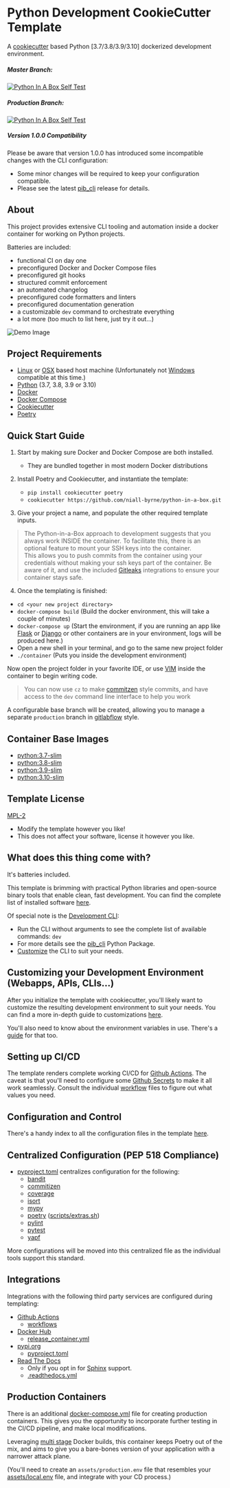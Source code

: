 # Python Development CookieCutter Template

A [cookiecutter](https://cookiecutter.readthedocs.io/) based Python [3.7/3.8/3.9/3.10] dockerized development environment.

##### Master Branch:
[![Python In A Box Self Test](https://github.com/niall-byrne/python-in-a-box/workflows/Python%20In%20A%20Box%20Self%20Test/badge.svg?branch=master)](https://github.com/niall-byrne/python-in-a-box/actions)

##### Production Branch:
[![Python In A Box Self Test](https://github.com/niall-byrne/python-in-a-box/workflows/Python%20In%20A%20Box%20Self%20Test/badge.svg?branch=production)](https://github.com/niall-byrne/python-in-a-box/actions)

##### Version 1.0.0 Compatibility

Please be aware that version 1.0.0 has introduced some incompatible changes with the CLI configuration:
- Some minor changes will be required to keep your configuration compatible.
- Please see the latest [pib_cli](https://pypi.org/project/pib-cli/) release for details.

## About

This project provides extensive CLI tooling and automation inside a docker container for working on Python projects. 

Batteries are included:
- functional CI on day one
- preconfigured Docker and Docker Compose files
- preconfigured git hooks
- structured commit enforcement
- an automated changelog
- preconfigured code formatters and linters
- preconfigured documentation generation
- a customizable `dev` command to orchestrate everything
- a lot more (too much to list here, just try it out...)

![Demo Image](https://i.ibb.co/sqddjYb/render1646245029095.gif)

## Project Requirements

 - [Linux](https://en.wikipedia.org/wiki/Linux) or [OSX](https://en.wikipedia.org/wiki/MacOS) based host machine (Unfortunately not [Windows](https://en.wikipedia.org/wiki/Microsoft_Windows) compatible at this time.)
 - [Python](https://www.python.org/)  (3.7, 3.8, 3.9 or 3.10)
 - [Docker](https://www.docker.com/) 
 - [Docker Compose](https://docs.docker.com/compose/install/)
 - [Cookiecutter](https://cookiecutter.readthedocs.io/)
 - [Poetry](https://python-poetry.org/)

## Quick Start Guide

1. Start by making sure Docker and Docker Compose are both installed.
   - They are bundled together in most modern Docker distributions


2. Install Poetry and Cookiecutter, and instantiate the template:
   - `pip install cookiecutter poetry`
   - `cookiecutter https://github.com/niall-byrne/python-in-a-box.git`


3. Give your project a name, and populate the other required template inputs.

> The Python-in-a-Box approach to development suggests that you always work INSIDE the container.
> To facilitate this, there is an optional feature to mount your SSH keys into the container.  
> This allows you to push commits from the container using your credentials without making your ssh keys part of the container.
> Be aware of it, and use the included [Gitleaks](https://github.com/zricethezav/gitleaks) integrations to ensure your container stays safe.

4. Once the templating is finished:
- `cd <your new project directory>`
- `docker-compose build`  (Build the docker environment, this will take a couple of minutes)
- `docker-compose up` (Start the environment, if you are running an app like [Flask](https://flask.palletsprojects.com/) or [Django](https://www.djangoproject.com/) or other containers are in your environment, logs will be produced here.)
- Open a new shell in your terminal, and go to the same new project folder
- `./container` (Puts you inside the development environment)

Now open the project folder in your favorite IDE, or use [VIM](https://www.vim.org/) inside the container to begin writing code.

> You can now use `cz` to make [commitzen](https://github.com/commitizen-tools/commitizen) style commits, and have access to the `dev` command line interface to help you work

A configurable base branch will be created, allowing you to manage a separate `production` branch in [gitlabflow](https://docs.gitlab.com/ee/topics/gitlab_flow.html) style.

## Container Base Images

- [python:3.7-slim](https://github.com/docker-library/repo-info/blob/master/repos/python/remote/3.7-slim.md)
- [python:3.8-slim](https://github.com/docker-library/repo-info/blob/master/repos/python/remote/3.8-slim.md)
- [python:3.9-slim](https://github.com/docker-library/repo-info/blob/master/repos/python/remote/3.9-slim.md)
- [python:3.10-slim](https://github.com/docker-library/repo-info/blob/master/repos/python/remote/3.10-slim.md)

## Template License

[MPL-2](LICENSE)

- Modify the template however you like!
- This does not affect your software, license it however you like.

## What does this thing come with?

It's batteries included.

This template is brimming with practical Python libraries and open-source binary tools that enable clean, fast development.  You can find the complete list of installed software [here](./markdown/DEPENDENCIES.md).

Of special note is the [Development CLI](./{{cookiecutter.project_slug}}/assets/cli.yml):
- Run the CLI without arguments to see the complete list of available commands: `dev`
- For more details see the [pib_cli](https://pypi.org/project/pib-cli/) Python Package.
- [Customize](./{{cookiecutter.project_slug}}/assets/cli.yml) the CLI to suit your needs.

## Customizing your Development Environment (Webapps, APIs, CLIs...)

After you initialize the template with cookiecutter, you'll likely want to customize the resulting development environment to suit your needs.
You can find a more in-depth guide to customizations [here](./markdown/CUSTOMIZATION.md).

You'll also need to know about the environment variables in use.  There's a [guide](./markdown/ENVIRONMENT.md) for that too.

## Setting up CI/CD

The template renders complete working CI/CD for [Github Actions](https://docs.github.com/en/free-pro-team@latest/actions/reference/workflow-syntax-for-github-actions).  The caveat is that you'll need to configure some [Github Secrets](https://docs.github.com/en/actions/security-guides/encrypted-secrets) to make it all work seamlessly.  Consult the individual [workflow](./{{cookiecutter.project_slug}}/.github/workflows) files to figure out what values you need. 

## Configuration and Control

There's a handy index to all the configuration files in the template [here](./markdown/CONFIGURATION.md).
  
## Centralized Configuration (PEP 518 Compliance)

- [pyproject.toml](./{{cookiecutter.project_slug}}/pyproject.toml) centralizes configuration for the following:
  - [bandit](https://bandit.readthedocs.io/en/latest/)
  - [commitizen](https://commitizen-tools.github.io/commitizen/)
  - [coverage](https://coverage.readthedocs.io/en/stable/)
  - [isort](https://pycqa.github.io/isort/)
  - [mypy](https://mypy.readthedocs.io/en/stable/)
  - [poetry](https://python-poetry.org/) ([scripts/extras.sh](./{{cookiecutter.project_slug}}/scripts/extras.sh))
  - [pylint](https://www.pylint.org/)
  - [pytest](https://docs.pytest.org/en/stable/)
  - [yapf](https://github.com/google/yapf)

More configurations will be moved into this centralized file as the individual tools support this standard.

## Integrations

Integrations with the following third party services are configured during templating:

- [Github Actions](https://docs.github.com/en/free-pro-team@latest/actions/reference/workflow-syntax-for-github-actions)
  - [workflows](./{{cookiecutter.project_slug}}/.github/workflows)
- [Docker Hub](https://hub.docker.com/)
  - [release_container.yml](./{{cookiecutter.project_slug}}/.github/workflows/release_container.yml)
- [pypi.org](https://pypi.org/)
  - [pyproject.toml](./{{cookiecutter.project_slug}}/pyproject.toml)
- [Read The Docs](https://readthedocs.org/) 
  - Only if you opt in for [Sphinx](https://www.sphinx-doc.org/) support. 
  - [.readthedocs.yml](./{{cookiecutter.project_slug}}/.readthedocs.yml)

## Production Containers

There is an additional [docker-compose.yml](./{{cookiecutter.project_slug}}/docker-compose.production.yml) file for creating production containers.
This gives you the opportunity to incorporate further testing in the CI/CD pipeline, and make local modifications.

Leveraging [multi stage](https://docs.docker.com/develop/develop-images/multistage-build/) Docker builds, this container keeps Poetry out of the mix, and aims to give you a bare-bones version of your application with a narrower attack plane.

(You'll need to create an `assets/production.env` file that resembles your [assets/local.env](./{{cookiecutter.project_slug}}/assets/local.env) file, and integrate with your CD process.)
